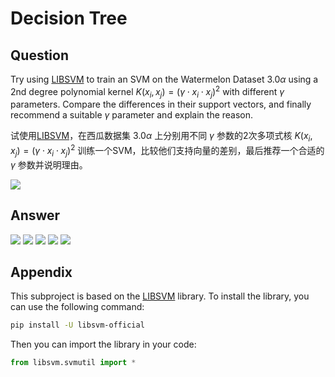 # Decision Tree
## Question
Try using [LIBSVM](https://www.csie.ntu.edu.tw/~cjlin/libsvm/) to train an SVM on the Watermelon Dataset $3.0α$ using a 2nd degree polynomial kernel $K(x_i, x_j)=(\gamma \cdot x_i\cdot x_j)^2$ with different $\gamma$ parameters. Compare the differences in their support vectors, and finally recommend a suitable $\gamma$ parameter and explain the reason.

试使用[LIBSVM](https://www.csie.ntu.edu.tw/~cjlin/libsvm/)，在西瓜数据集 $3.0α$ 上分别用不同 $\gamma$ 参数的2次多项式核 $K(x_i, x_j)=(\gamma \cdot x_i \cdot x_j)^2$ 训练一个SVM，比较他们支持向量的差别，最后推荐一个合适的 $\gamma$ 参数并说明理由。

![](./data.jpg)

## Answer
![](./scatter.png)
![](./gamma_5.png)
![](./gamma_20.png)
![](./gamma_35.png)
![](./gamma_50.png)

## Appendix
This subproject is based on the [LIBSVM](https://www.csie.ntu.edu.tw/~cjlin/libsvm/) library. To install the library, you can use the following command:

```bash
pip install -U libsvm-official
```

Then you can import the library in your code:

```python
from libsvm.svmutil import *
```